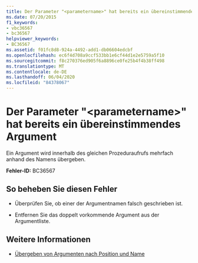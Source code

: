 ```yaml
---
title: Der Parameter "<parametername>" hat bereits ein übereinstimmendes Argument
ms.date: 07/20/2015
f1_keywords:
- vbc36567
- bc36567
helpviewer_keywords:
- BC36567
ms.assetid: f01fc8d8-924a-4492-add1-db06604edcbf
ms.openlocfilehash: ec6f4d708a9ccf533bb1e6cf44d1e2e5759a5f10
ms.sourcegitcommit: f8c270376ed905f6a8896ce0fe25b4f4b38ff498
ms.translationtype: MT
ms.contentlocale: de-DE
ms.lasthandoff: 06/04/2020
ms.locfileid: "84378067"
---
```

# <a name="parameter-parametername-already-has-a-matching-argument"></a>Der Parameter "\<parametername>" hat bereits ein übereinstimmendes Argument
Ein Argument wird innerhalb des gleichen Prozeduraufrufs mehrfach anhand des Namens übergeben.  
  
 **Fehler-ID:** BC36567  
  
## <a name="to-correct-this-error"></a>So beheben Sie diesen Fehler  
  
- Überprüfen Sie, ob einer der Argumentnamen falsch geschrieben ist.  
  
- Entfernen Sie das doppelt vorkommende Argument aus der Argumentliste.  
  
## <a name="see-also"></a>Weitere Informationen

- [Übergeben von Argumenten nach Position und Name](../programming-guide/language-features/procedures/passing-arguments-by-position-and-by-name.md)
